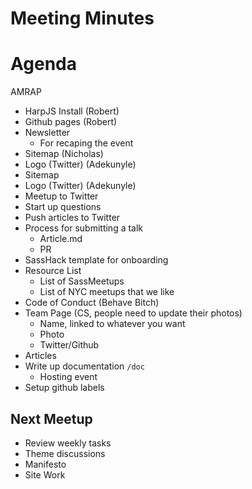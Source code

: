 # Meeting Minutes

# Agenda

AMRAP

* HarpJS Install (Robert)
* Github pages (Robert)
* Newsletter
    - For recaping the event
* Sitemap (Nicholas)
* Logo (Twitter) (Adekunyle)
* Sitemap
* Logo (Twitter) (Adekunyle)
* Meetup to Twitter
* Start up questions
* Push articles to Twitter
* Process for submitting a talk
    - Article.md
    - PR
* SassHack template for onboarding
* Resource List
    - List of SassMeetups
    - List of NYC meetups that we like
* Code of Conduct (Behave Bitch)
* Team Page (CS, people need to update their photos)
    - Name, linked to whatever you want
    - Photo
    - Twitter/Github
* Articles
* Write up documentation `/doc`
    - Hosting event
* Setup github labels

## Next Meetup

* Review weekly tasks
* Theme discussions
* Manifesto
* Site Work

